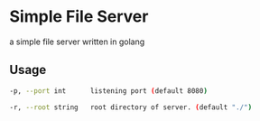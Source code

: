 # Simple File Server

a simple file server written in golang


## Usage
```bash
-p, --port int      listening port (default 8080)

-r, --root string   root directory of server. (default "./")
```

